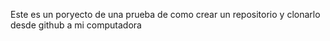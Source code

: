 Este es un poryecto de una prueba de como crear un repositorio y clonarlo desde github a mi computadora
